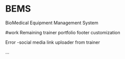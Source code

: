 # BEMS
BioMedical Equipment Management System


#work Remaining
trainer portfolio footer customization    

Error
-social media link uploader from trainer 



...
